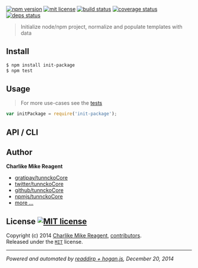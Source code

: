 [![npm version][npmjs-img]][npmjs-url]
[![mit license][license-img]][license-url]
[![build status][travis-img]][travis-url]
[![coverage status][coveralls-img]][coveralls-url]
[![deps status][daviddm-img]][daviddm-url]

> Initialize node/npm project, normalize and populate templates with data

## Install
```bash
$ npm install init-package
$ npm test
```


## Usage
> For more use-cases see the [tests](./test.js)

```js
var initPackage = require('init-package');
```


## API / CLI


## Author
**Charlike Mike Reagent**
+ [gratipay/tunnckoCore][author-gratipay]
+ [twitter/tunnckoCore][author-twitter]
+ [github/tunnckoCore][author-github]
+ [npmjs/tunnckoCore][author-npmjs]
+ [more ...][contrib-more]


## License [![MIT license][license-img]][license-url]
Copyright (c) 2014 [Charlike Mike Reagent][contrib-more], [contributors][contrib-graf].  
Released under the [`MIT`][license-url] license.


[npmjs-url]: http://npm.im/init-package
[npmjs-img]: https://img.shields.io/npm/v/init-package.svg?style=flat&label=init-package

[coveralls-url]: https://coveralls.io/r/tunnckoCore/init-package?branch=master
[coveralls-img]: https://img.shields.io/coveralls/tunnckoCore/init-package.svg?style=flat

[license-url]: https://github.com/tunnckoCore/init-package/blob/master/license.md
[license-img]: https://img.shields.io/badge/license-MIT-blue.svg?style=flat

[travis-url]: https://travis-ci.org/tunnckoCore/init-package
[travis-img]: https://img.shields.io/travis/tunnckoCore/init-package.svg?style=flat

[daviddm-url]: https://david-dm.org/tunnckoCore/init-package
[daviddm-img]: https://img.shields.io/david/tunnckoCore/init-package.svg?style=flat

[author-gratipay]: https://gratipay.com/tunnckoCore
[author-twitter]: https://twitter.com/tunnckoCore
[author-github]: https://github.com/tunnckoCore
[author-npmjs]: https://npmjs.org/~tunnckocore

[contrib-more]: http://j.mp/1stW47C
[contrib-graf]: https://github.com/tunnckoCore/init-package/graphs/contributors

***

_Powered and automated by [readdirp + hogan.js](https://github.com/tunnckoCore), December 20, 2014_